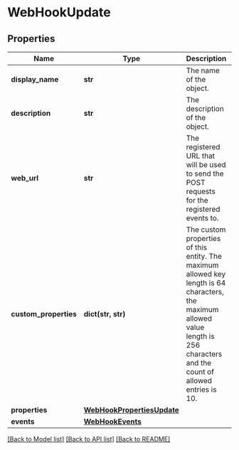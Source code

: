 # WebHookUpdate

## Properties
Name | Type | Description | Notes
------------ | ------------- | ------------- | -------------
**display_name** | **str** | The name of the object. | [optional] 
**description** | **str** | The description of the object. | [optional] 
**web_url** | **str** | The registered URL that will be used to send the POST requests for the registered events to. | [optional] 
**custom_properties** | **dict(str, str)** | The custom properties of this entity. The maximum allowed key length is 64 characters, the maximum allowed value length is 256 characters and the count of allowed entries is 10. | [optional] 
**properties** | [**WebHookPropertiesUpdate**](WebHookPropertiesUpdate.md) |  | [optional] 
**events** | [**WebHookEvents**](WebHookEvents.md) |  | [optional] 

[[Back to Model list]](../README.md#documentation-for-models) [[Back to API list]](../README.md#documentation-for-api-endpoints) [[Back to README]](../README.md)


